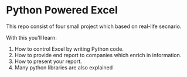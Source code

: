 # Python Powered Excel

This repo consist of four small project which based on real-life secnario.

With this you'll learn:

1. How to control Excel by writing Python code.
2. How to provide end report to companies which enrich in information.
3. How to present your report.
4. Many python libraries are also explained 
